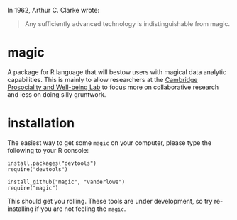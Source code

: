 In 1962, Arthur C. Clarke wrote:
> Any sufficiently advanced technology is indistinguishable from magic.

# magic
A package for R language that will bestow users with magical data analytic capabilities. This is mainly to allow researchers at the [Cambridge Prosociality and Well-being Lab](http://smallcopper.sociology.cam.ac.uk/) to focus more on collaborative research and less on doing silly gruntwork.

# installation
The easiest way to get some `magic` on your computer, please type the following to your R console:

    install.packages("devtools")
    require("devtools")

    install_github("magic", "vanderlowe")
    require("magic")

This should get you rolling. These tools are under development, so try re-installing if you are not feeling the `magic`.